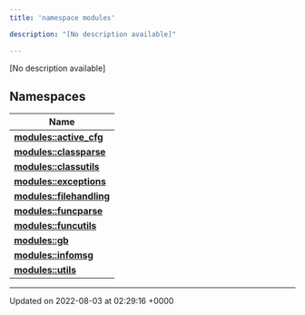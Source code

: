 ```yaml
---
title: 'namespace modules'

description: "[No description available]"

---
```







[No description available]

## Namespaces

| Name           |
| -------------- |
| **[modules::active_cfg](/documentation/code/darkbit_development/namespaces/namespacemodules_1_1active__cfg/)**  |
| **[modules::classparse](/documentation/code/darkbit_development/namespaces/namespacemodules_1_1classparse/)**  |
| **[modules::classutils](/documentation/code/darkbit_development/namespaces/namespacemodules_1_1classutils/)**  |
| **[modules::exceptions](/documentation/code/darkbit_development/namespaces/namespacemodules_1_1exceptions/)**  |
| **[modules::filehandling](/documentation/code/darkbit_development/namespaces/namespacemodules_1_1filehandling/)**  |
| **[modules::funcparse](/documentation/code/darkbit_development/namespaces/namespacemodules_1_1funcparse/)**  |
| **[modules::funcutils](/documentation/code/darkbit_development/namespaces/namespacemodules_1_1funcutils/)**  |
| **[modules::gb](/documentation/code/darkbit_development/namespaces/namespacemodules_1_1gb/)**  |
| **[modules::infomsg](/documentation/code/darkbit_development/namespaces/namespacemodules_1_1infomsg/)**  |
| **[modules::utils](/documentation/code/darkbit_development/namespaces/namespacemodules_1_1utils/)**  |






-------------------------------

Updated on 2022-08-03 at 02:29:16 +0000